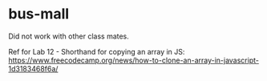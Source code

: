 # bus-mall

Did not work with other class mates.

Ref for Lab 12 - Shorthand for copying an array in JS: https://www.freecodecamp.org/news/how-to-clone-an-array-in-javascript-1d3183468f6a/